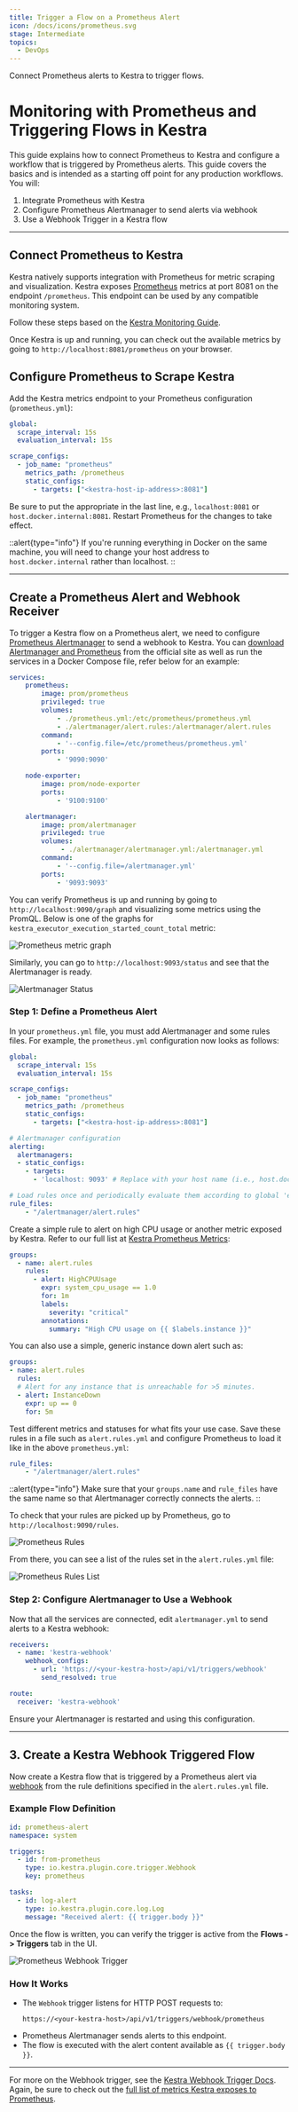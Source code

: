 ```yaml
---
title: Trigger a Flow on a Prometheus Alert
icon: /docs/icons/prometheus.svg
stage: Intermediate
topics:
  - DevOps
---
```


Connect Prometheus alerts to Kestra to trigger flows.

# Monitoring with Prometheus and Triggering Flows in Kestra

This guide explains how to connect Prometheus to Kestra and configure a workflow that is triggered by Prometheus alerts. This guide covers the basics and is intended as a starting off point for any production workflows. You will:

1. Integrate Prometheus with Kestra
2. Configure Prometheus Alertmanager to send alerts via webhook
3. Use a Webhook Trigger in a Kestra flow

---

## Connect Prometheus to Kestra

Kestra natively supports integration with Prometheus for metric scraping and visualization. Kestra exposes [Prometheus](https://prometheus.io/) metrics at port 8081 on the endpoint `/prometheus`. This endpoint can be used by any compatible monitoring system.

Follow these steps based on the [Kestra Monitoring Guide](./monitoring.md).

Once Kestra is up and running, you can check out the available metrics by going to `http://localhost:8081/prometheus` on your browser.

## Configure Prometheus to Scrape Kestra

Add the Kestra metrics endpoint to your Prometheus configuration (`prometheus.yml`):

```yaml
global:
  scrape_interval: 15s
  evaluation_interval: 15s

scrape_configs:
  - job_name: "prometheus"
    metrics_path: /prometheus
    static_configs:
      - targets: ["<kestra-host-ip-address>:8081"]
```

Be sure to put the appropriate <kestra-host-ip-address> in the last line, e.g., `localhost:8081` or `host.docker.internal:8081`. Restart Prometheus for the changes to take effect.

::alert{type="info"}
If you're running everything in Docker on the same machine, you will need to change your host address to `host.docker.internal` rather than localhost.
::

---

## Create a Prometheus Alert and Webhook Receiver

To trigger a Kestra flow on a Prometheus alert, we need to configure [Prometheus Alertmanager](https://github.com/prometheus/alertmanager) to send a webhook to Kestra. You can [download Alertmanager and Prometheus](https://prometheus.io/download/) from the official site as well as run the services in a Docker Compose file, refer below for an example:

```yaml
services:
    prometheus:
        image: prom/prometheus
        privileged: true
        volumes:
            - ./prometheus.yml:/etc/prometheus/prometheus.yml
            - ./alertmanager/alert.rules:/alertmanager/alert.rules
        command:
            - '--config.file=/etc/prometheus/prometheus.yml'
        ports:
            - '9090:9090'

    node-exporter:
        image: prom/node-exporter
        ports:
            - '9100:9100'

    alertmanager:
        image: prom/alertmanager
        privileged: true
        volumes:
             - ./alertmanager/alertmanager.yml:/alertmanager.yml
        command:
            - '--config.file=/alertmanager.yml'
        ports:
            - '9093:9093'
```

You can verify Prometheus is up and running by going to `http://localhost:9090/graph` and visualizing some metrics using the PromQL. Below is one of the graphs for `kestra_executor_execution_started_count_total` metric:

![Prometheus metric graph](/docs/how-to-guides/setup-monitoring/promql_graph.png)

Similarly, you can go to `http://localhost:9093/status` and see that the Alertmanager is ready.

![Alertmanager Status](/docs/how-to-guides/alertmanager-status.png)

### Step 1: Define a Prometheus Alert

In your `prometheus.yml` file, you must add Alertmanager and some rules files. For example, the `prometheus.yml` configuration now looks as follows:

```yaml
global:
  scrape_interval: 15s
  evaluation_interval: 15s

scrape_configs:
  - job_name: "prometheus"
    metrics_path: /prometheus
    static_configs:
      - targets: ["<kestra-host-ip-address>:8081"]

# Alertmanager configuration
alerting:
  alertmanagers:
  - static_configs:
    - targets:
      - 'localhost: 9093' # Replace with your host name (i.e., host.docker.internal)

# Load rules once and periodically evaluate them according to global 'evaluation_interval'.
rule_files:
    - "/alertmanager/alert.rules"
```

Create a simple rule to alert on high CPU usage or another metric exposed by Kestra. Refer to our full list at [Kestra Prometheus Metrics](../09.administrator-guide/prometheus-metrics.md):

```yaml
groups:
  - name: alert.rules
    rules:
      - alert: HighCPUUsage
        expr: system_cpu_usage == 1.0
        for: 1m
        labels:
          severity: "critical"
        annotations:
          summary: "High CPU usage on {{ $labels.instance }}"
```

You can also use a simple, generic instance down alert such as:

```yaml
groups:
- name: alert.rules
  rules:
  # Alert for any instance that is unreachable for >5 minutes.
  - alert: InstanceDown
    expr: up == 0
    for: 5m
```

Test different metrics and statuses for what fits your use case. Save these rules in a file such as `alert.rules.yml` and configure Prometheus to load it like in the above `prometheus.yml`:

```yaml
rule_files:
    - "/alertmanager/alert.rules"
```

::alert{type="info"}
Make sure that your `groups.name` and `rule_files` have the same name so that Alertmanager correctly connects the alerts.
::

To check that your rules are picked up by Prometheus, go to `http://localhost:9090/rules`.

![Prometheus Rules](/docs/how-to-guides/alert-rules.png)

From there, you can see a list of the rules set in the `alert.rules.yml` file:

![Prometheus Rules List](/docs/how-to-guides/alert-rules-list.png)

### Step 2: Configure Alertmanager to Use a Webhook

Now that all the services are connected, edit `alertmanager.yml` to send alerts to a Kestra webhook:

```yaml
receivers:
  - name: 'kestra-webhook'
    webhook_configs:
      - url: 'https://<your-kestra-host>/api/v1/triggers/webhook'
        send_resolved: true

route:
  receiver: 'kestra-webhook'
```

Ensure your Alertmanager is restarted and using this configuration.

---

## 3. Create a Kestra Webhook Triggered Flow

Now create a Kestra flow that is triggered by a Prometheus alert via [webhook](../04.workflow-components/07.triggers/03.webhook-trigger.md) from the rule definitions specified in the `alert.rules.yml` file.

### Example Flow Definition

```yaml
id: prometheus-alert
namespace: system

triggers:
  - id: from-prometheus
    type: io.kestra.plugin.core.trigger.Webhook
    key: prometheus

tasks:
  - id: log-alert
    type: io.kestra.plugin.core.log.Log
    message: "Received alert: {{ trigger.body }}"
```

Once the flow is written, you can verify the trigger is active from the **Flows -> Triggers** tab in the UI.

![Prometheus Webhook Trigger](/docs/how-to-guides/prometheus-webhook-trigger.png)

### How It Works

* The `Webhook` trigger listens for HTTP POST requests to:

  ```
  https://<your-kestra-host>/api/v1/triggers/webhook/prometheus
  ```
- Prometheus Alertmanager sends alerts to this endpoint.
- The flow is executed with the alert content available as `{{ trigger.body }}`.

---

For more on the Webhook trigger, see the [Kestra Webhook Trigger Docs](https://kestra.io/docs/workflow-components/triggers/webhook-trigger). Again, be sure to check out the [full list of metrics Kestra exposes to Prometheus](../09.administrator-guide/prometheus-metrics.md).
